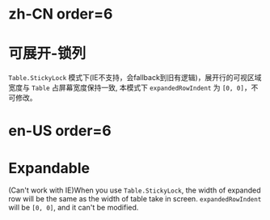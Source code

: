 # zh-CN order=6

# 可展开-锁列

`Table.StickyLock` 模式下(IE不支持，会fallback到旧有逻辑)，展开行的可视区域宽度与 `Table` 占屏幕宽度保持一致, 本模式下 `expandedRowIndent` 为 `[0, 0]`，不可修改。

# en-US order=6

# Expandable

(Can't work with IE)When you use `Table.StickyLock`, the width of expanded row will be the same as the width of table take in screen. `expandedRowIndent` will be `[0, 0]`, and it can't be modified.
